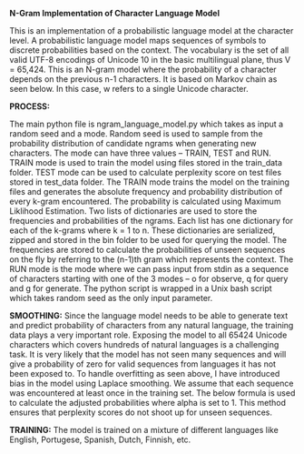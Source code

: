 **N-Gram Implementation of Character Language Model**

This is an implementation of a probabilistic language model at the character level. A probabilistic language model maps sequences of symbols to discrete probabilities based on the context. The vocabulary is the set of all valid UTF-8 encodings of Unicode 10 in the basic multilingual plane, thus V = 65,424. This is an N-gram model where the probability of a character depends on the previous n-1 characters. It is based on Markov chain as seen below. In this case, w refers to a single Unicode character.
                                
**PROCESS:**

The main python file is ngram_language_model.py which takes as input a random seed and a mode. Random seed is used to sample from the probability distribution of candidate ngrams when generating new characters. The mode can have three values – TRAIN, TEST and RUN. TRAIN mode is used to train the model using files stored in the train_data folder. TEST mode can be used to calculate perplexity score on test files stored in test_data folder. The TRAIN mode trains the model on the training files and generates the absolute frequency and probability distribution of every k-gram encountered. The probability is calculated using Maximum Liklihood Estimation.
Two lists of dictionaries are used to store the frequencies and probabilities of the ngrams. Each list has one dictionary for each of the k-grams where k = 1 to n. These dictionaries are serialized, zipped and stored in the bin folder to be used for querying the model. The frequencies are stored to calculate the probabilities of unseen sequences on the fly by referring to the (n-1)th gram which represents the context. The RUN mode is the mode where we can pass input from stdin as a sequence of characters starting with one of the 3 modes – o for observe, q for query and g for generate. The python script is wrapped in a Unix bash script which takes random seed as the only input parameter.

**SMOOTHING:**
Since the language model needs to be able to generate text and predict probability of characters from any natural language, the training data plays a very important role. Exposing the model to all 65424 Unicode characters which covers hundreds of natural languages is a challenging task. It is very likely that the model has not seen many sequences and will give a probability of zero for valid sequences from languages it has not been exposed to.
To handle overfitting as seen above, I have introduced bias in the model using Laplace smoothing. We assume that each sequence was encountered at least once in the training set.  The below formula is used to calculate the adjusted probabilities where alpha is set to 1. This method ensures that perplexity scores do not shoot up for unseen sequences. 
 
**TRAINING:**
The model is trained on a mixture of different languages like English, Portugese, Spanish, Dutch, Finnish, etc. 
